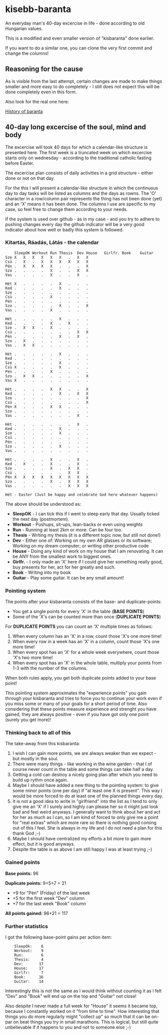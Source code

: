 # kisebb-baranta
An everyday man's 40-day excercise in life - done according to old Hungarian values.

This is a modified and even smaller version of "kisbaranta" done earlier.

If you want to do a similar one, you can clone the very first commit and change the columns!

## Reasoning for the cause

As is visible from the last attempt, certain changes are made to make things smaller and more easy to do completely - I still does not expect this will be done completely even in this form.

Also look for the real one here:

[History of baranta](http://www.baranta.org/index.php/english/history-of-baranta)

## 40-day long excercise of the soul, mind and body

The excercise will took 40 days for which a calendar-like structure is presented here. The first week is a truncated week on which excercise starts only on wednesday - according to the traditional catholic fasting before Easter.

The excercise plan consists of daily activities in a grid structure - either done or not on that day.

For the this I will present a calendar-like structure in which the continuous day to day tasks will be listed as columns and the days as rowns. The 'O' character in a row/column pair represents the thing has not been done (yet) and an 'X' means it has been done. The columns I use are specific to my case, so feel free to change them according to your needs.

If the system is used over github - as in my case - and you try to adhere to pushing changes every day the github indicator will be a very good indicator about how well or badly this system is followed.

### Kitartás, Ráadás, Látás - the calendar


	 	SleepOK	Workout	Run	Thesis 	Dev	House	Girlfr.	Book	Guitar
	Sze	X	X	X	X	X	X	.	X	X
	Csü	.	X	.	X	X	X	X	X	X
	Pén	.	X	X	X	X	.	.	.	X
	Szo	.	.	.	.	X	.	.	X	X	
	Vas	.	.	.	.	X	.	.	X	.
	
	Hét	X	.	.	.	.	X	.	.	.
	Ked	.	.	.	.	.	X	.	.	.
	Sze	.	.	.	.	.	.	.	.	.
	Csü	.	.	.	.	X	.	.	.	.
	Pén	.	.	.	.	.	.	.	.	.
	Szo	.	.	.	.	.	X	.	.	X
	Vas	.	.	.	.	X	.	.	.	.
	
	Hét	.	.	.	.	.	X	.	.	.
	Ked	.	.	.	.	X	.	X	.	.
	Sze	.	X	X	.	X	.	.	.	.
	Csü	.	.	.	.	.	.	.	X	X
	Pén	.	.	.	.	.	X	.	X	.
	Szo	.	X	.	.	.	.	.	.	.
	Vas	.	X	X	.	.	.	.	.	.
	
	Hét	.	.	.	.	.	X	.	.	.
	Ked	.	.	.	.	.	.	.	.	.
	Sze	.	.	.	.	.	X	.	.	.
	Csü	X	.	.	.	.	X	.	.	.
	Pén	.	.	.	.	X	.	.	.	.
	Szo	.	X	X	.	.	.	.	.	X
	Vas	X	.	.	.	.	.	.	.	.
	
	Hét	.	.	.	.	X	X	.	.	X
	Ked	.	.	.	.	.	X	.	X	X
	Sze	.	.	.	.	.	.	.	.	X
	Csü	.	.	.	.	.	.	.	.	X
	Pén	X	.	.	.	X	X	.	.	.
	Szo	.	.	.	.	.	.	.	.	.
	Vas	.	.	.	.	.	.	.	X	.
	
	Hét	.	.	.	.	.	.	.	X	.
	Ked	.	.	.	.	.	X	.	.	.
	Sze	.	.	.	.	.	X	.	.	.
	Csü	.	.	.	.	.	.	.	.	.
	Pén	.	.	.	.	.	.	.	.	.
	Szo	.	.	.	.	.	X	.	.	.
	Vas	.	.	.	.	.	.	.	.	.
	
	Hét	.	.	.	.	X	.	.	X	.
	Ked	.	X	.	.	X	.	.	X	.
	Sze	.	.	.	.	X	.	X	X	.
	Csü	.	.	.	.	.	.	X	X	.
	Pén	X	X	X	X	X	X	X	X	X
	Szo	.	.	.	.	X	.	X	X	X
	Vas	.	.	.	.	.	.	X	X	X
	
	Hét - Easter (Just be happy and celebrate God here whatever happens)

The above should be understood as:

* **SleepOK** - I can tick this if I went to sleep early that day. Usually ticked the next day (postmortem).
* **Workout** - Pushups, sit-ups, lean-backs or even using weights
* **Run** - Running at least 2km or more. Can be four too.
* **Thesis** - Writing my thesis (it is a different topic now, but still not done!)
* **Dev** - Either one of: Working on my own AR glasses or its software; Working on my dream computer; or writing other productive code
* **House** - Doing any kind of work on my house that I am renovating. It can be ANY from the smallest work to biggest ones.
* **Girlfr.** - I only made an 'X' here if I could give her something really good, buy presents for her, act for her greatly and such.
* **Book** - Writing into my book
* **Guitar** - Play some guitar. It can be any small amount!

### Pointing system

The points after your kisbaranta consists of the base- and duplicate-points:

* You get a single points for every 'X' in the table (**BASE POINTS**)
* Some of the 'X's can be counted more than once (**DUPLICATE POINTS**)

For **DUPLICATE POINTS** you can count an 'X' multiple times as follows:

1. When every column has an 'X' in a row, count those 'X's one more time!
2. When every row in a week has an 'X' in a column, count those 'X's one more time!
3. When every spot has an 'X' for a whole week everywhere, count those 'X's two more time!
4. When every spot has an 'X' in the whole table, multiply your points from 1-3 with the number of the columns.

When both rules apply, you get both duplicate points added to your base point!

This pointing system approximates the "experience points" you gain through 
your kisbaranta and tries to force you to continue your work even if you 
miss some or many of your goals for a short period of time. Also considering 
that these points measure experience and strenght you have gained, they are 
always positive - even if you have got only one point (surely you get more)!

### Thinking back to all of this

The take-away from this kisbaranta:

1. I wish I can gain more points, we are always weaker than we expect - but mostly in the soul.
2. There were many things - like working in the wine garden - that I of course never count in the table and some things can take half a day.
3. Getting a cold can destroy a nicely going plan after which you need to build up rythm once again.
4. Maybe I should have added a new thing to the pointing system: to give some minor points (one per day) if "at least one X is present". This way I would be more forced to do at least one of the planned things every day.
5. It is not a good idea to write in "girlfriend" into the list as I tend to only give me an 'X' if I surely and highly can please her so it might just look bad and feel weird anyways. I generally want to think about her and act for her as much as I can, so I am kind of forced to only give me a point for "real extras" which are more rare so there is nothing good coming out of this I feel. She is always in my life and I do not need a plan for this thank God ;-)
6. Maybe I should have centralized my efforts a bit more to gain more effect, but it is good anyways.
7. Despite the table is as above I am still happy I was at least trying ;-)

### Gained points

**Base points:** 96

**Duplicate points:** 9+5+7 = 21

* +9 for "Pén" (Friday) of the last week
* +5 for the first week "Dev" column
* +7 for the last week "Book" column

**All points gained:** 96+21 = 117

### Further statistics

I got the following base-point gains per action item:

		SleepOk:    6
		Workout:    9
		Run:        6
		Thesis:     4
		Dev:       17
		House:     17
		Girlfr:     7
		Book:      16
		Guitar:    14

Interestingly this is not the same as I would think without counting it as 
I felt "Dev" and "Book" will end up on the top and "Guitar" not close!

Also despite I never made a full week for "House" it seems it became top,
because I constantly worked on it "from time to time". How interesting 
that things you do more regularly might "collect up" so much that it can 
be on-par on beat things you try in small marathons. This is logical, but 
still quite unbelievable if it happens to you and not to someone else ;-)
